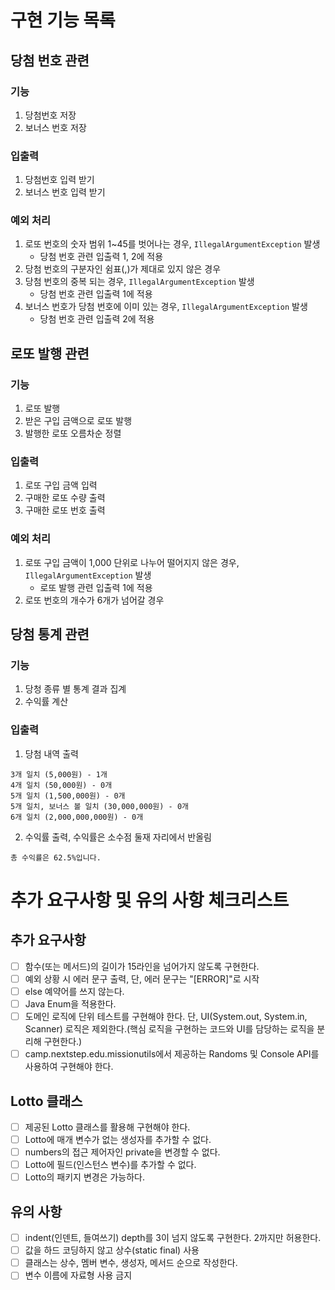 # 구현 기능 목록

## 당첨 번호 관련

### 기능
1. 당첨번호 저장
2. 보너스 번호 저장

### 입출력
1. 당첨번호 입력 받기
2. 보너스 번호 입력 받기

### 예외 처리
1. 로또 번호의 숫자 범위 1~45를 벗어나는 경우, `IllegalArgumentException` 발생
    - 당첨 번호 관련 입출력 1, 2에 적용
2. 당첨 번호의 구분자인  쉼표(,)가 제대로 있지 않은 경우
3. 당첨 번호의 중복 되는 경우, `IllegalArgumentException` 발생
    - 당첨 번호 관련 입출력 1에 적용
4. 보너스 번호가 당첨 번호에 이미 있는 경우, `IllegalArgumentException` 발생
    - 당첨 번호 관련 입출력 2에 적용

## 로또 발행 관련

### 기능
1. 로또 발행
2. 받은 구입 금액으로 로또 발행
3. 발행한 로또 오름차순 정렬

### 입출력
1. 로또 구입 금액 입력
2. 구매한 로또 수량 출력
3. 구매한 로또 번호 출력

### 예외 처리
1. 로또 구입 금액이 1,000 단위로 나누어 떨어지지 않은 경우, `IllegalArgumentException` 발생
    - 로또 발행 관련 입출력 1에 적용
2. 로또 번호의 개수가 6개가 넘어갈 경우

## 당첨 통계 관련

### 기능
1. 당청 종류 별 통계 결과 집계
2. 수익률 계산

### 입출력
1. 당첨 내역 출력
```
3개 일치 (5,000원) - 1개
4개 일치 (50,000원) - 0개
5개 일치 (1,500,000원) - 0개
5개 일치, 보너스 볼 일치 (30,000,000원) - 0개
6개 일치 (2,000,000,000원) - 0개
```
2. 수익률 출력, 수익률은 소수점 둘재 자리에서 반올림
```
총 수익률은 62.5%입니다.
```


# 추가 요구사항 및 유의 사항 체크리스트

## 추가 요구사항
- [ ] 함수(또는 메서드)의 길이가 15라인을 넘어가지 않도록 구현한다.
- [ ] 예외 상황 시 에러 문구 출력, 단, 에러 문구는 "[ERROR]"로 시작
- [ ] else 예약어를 쓰지 않는다.
- [ ] Java Enum을 적용한다.
- [ ] 도메인 로직에 단위 테스트를 구현해야 한다. 단, UI(System.out, System.in, Scanner) 로직은 제외한다.(핵심 로직을 구현하는 코드와 UI를 담당하는 로직을 분리해 구현한다.)
- [ ] camp.nextstep.edu.missionutils에서 제공하는 Randoms 및 Console API를 사용하여 구현해야 한다.

## Lotto 클래스
- [ ] 제공된 Lotto 클래스를 활용해 구현해야 한다.
- [ ] Lotto에 매개 변수가 없는 생성자를 추가할 수 없다.
- [ ] numbers의 접근 제어자인 private을 변경할 수 없다.
- [ ] Lotto에 필드(인스턴스 변수)를 추가할 수 없다.
- [ ] Lotto의 패키지 변경은 가능하다.

## 유의 사항
- [ ] indent(인덴트, 들여쓰기) depth를 3이 넘지 않도록 구현한다. 2까지만 허용한다.
- [ ] 값을 하드 코딩하지 않고 상수(static final) 사용
- [ ] 클래스는 상수, 멤버 변수, 생성자, 메서드 순으로 작성한다.
- [ ] 변수 이름에 자료형 사용 금지